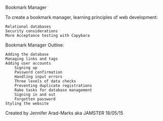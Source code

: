 Bookmark Manager

To create a bookmark manager, learning principles of  web development:

    Relational databases
    Security considerations
    More Acceptance testing with Capybara

Bookmark Manager Outline:

    Adding the database
    Managing links and tags
    Adding user accounts
        Signing up
        Password confirmation
        Handling input errors
        Three levels of data checks
        Preventing duplicate registrations
        Rake tasks for database management
        Signing in and out
        Forgotten password
    Styling the website


Created by Jennifer Arad-Marks aka JAMSTER
18/05/15
